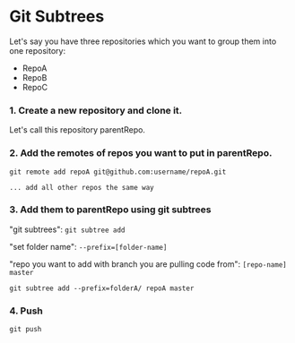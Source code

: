 # Git Subtrees

Let's say you have three repositories which you want to group them into one repository:
- RepoA
- RepoB
- RepoC

### 1. Create a new repository and clone it.
Let's call this repository parentRepo.

### 2. Add the remotes of repos you want to put in parentRepo.

```
git remote add repoA git@github.com:username/repoA.git

... add all other repos the same way
```

### 3. Add them to parentRepo using git subtrees

"git subtrees": `git subtree add`

"set folder name": `--prefix=[folder-name]`

"repo you want to add with branch you are pulling code from": `[repo-name] master`


```
git subtree add --prefix=folderA/ repoA master
```


### 4. Push
```
git push
```





